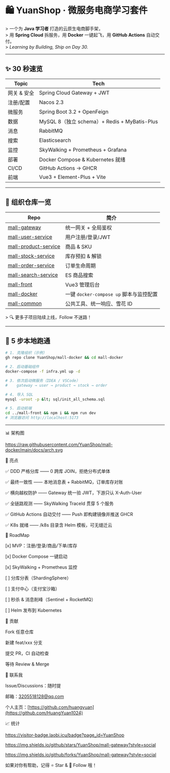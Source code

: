 # 🛍️ YuanShop · 微服务电商学习套件

&gt; 一个为 **Java 学习者** 打造的云原生电商脚手架，  
&gt; 用 **Spring Cloud** 拆服务，用 **Docker** 一键起飞，用 **GitHub Actions** 自动交付。  
&gt; *Learning by Building, Ship on Day 30.*

---

## ✨ 30 秒速览
| Topic | Tech |
|-------|------|
| 网关 & 安全 | Spring Cloud Gateway + JWT |
| 注册/配置 | Nacos 2.3 |
| 微服务 | Spring Boot 3.2 + OpenFeign |
| 数据 | MySQL 8（独立 schema）+ Redis + MyBatis-Plus |
| 消息 | RabbitMQ |
| 搜索 | Elasticsearch |
| 监控 | SkyWalking + Prometheus + Grafana |
| 部署 | Docker Compose & Kubernetes 就绪 |
| CI/CD | GitHub Actions → GHCR |
| 前端 | Vue3 + Element-Plus + Vite |

---

## 🧩 组织仓库一览
| Repo | 简介 |
|------|------|
| [mall-gateway](https://github.com/YuanShop/mall-gateway) | 统一网关 + 全局鉴权 |
| [mall-user-service](https://github.com/YuanShop/mall-user-service) | 用户注册/登录/JWT |
| [mall-product-service](https://github.com/YuanShop/mall-product-service) | 商品 & SKU |
| [mall-stock-service](https://github.com/YuanShop/mall-stock-service) | 库存预扣 & 解锁 |
| [mall-order-service](https://github.com/YuanShop/mall-order-service) | 订单生命周期 |
| [mall-search-service](https://github.com/YuanShop/mall-search-service) | ES 商品搜索 |
| [mall-front](https://github.com/YuanShop/mall-front) | Vue3 管理后台 |
| [mall-docker](https://github.com/YuanShop/mall-docker) | 一键 `docker-compose up` 脚本与监控配置 |
| [mall-common](https://github.com/YuanShop/mall-common) | 公共工具、统一响应、雪花 ID |

&gt; 🔍 更多子项目陆续上线，Follow 不迷路！

---

## 🚀 5 步本地跑通
```bash
# 1. 克隆组织（示例）
gh repo clone YuanShop/mall-docker && cd mall-docker

# 2. 启动基础组件
docker-compose -f infra.yml up -d

# 3. 依次启动微服务（IDEA / VSCode）
#    gateway → user → product → stock → order

# 4. 导入 SQL
mysql -uroot -p &lt; sql/init_all_schema.sql

# 5. 启动前端
cd ../mall-front && npm i && npm run dev
# 浏览器访问 http://localhost:5173
```

---

📊 架构图
<!-- 用 draw.io 导出 SVG，放到 mall-docker/docs/arch.svg -->
https://raw.githubusercontent.com/YuanShop/mall-docker/main/docs/arch.svg

🌟 亮点

✅ DDD 严格分库 —— 0 跨库 JOIN，拒绝分布式单体

✅ 最终一致性 —— 本地消息表 + RabbitMQ，订单库存对账

✅ 横向越权防护 —— Gateway 统一验 JWT，下游只认 X-Auth-User

✅ 全链路观测 —— SkyWalking TraceId 贯穿 5 个服务

✅ GitHub Actions 自动交付 —— Push 即构建镜像并推送 GHCR

✅ K8s 就绪 —— /k8s 目录含 Helm 模板，可无缝迁云

📌 RoadMap

[x] MVP：注册/登录/商品/下单/库存

[x] Docker Compose 一键启动

[x] SkyWalking + Prometheus 监控

[ ] 分库分表（ShardingSphere）

[ ] 支付中心（支付宝沙箱）

[ ] 秒杀 & 消息削峰（Sentinel + RocketMQ）

[ ] Helm 发布到 Kubernetes

🤝 贡献

Fork 任意仓库

新建 feat/xxx 分支

提交 PR，CI 自动检查

等待 Review & Merge

💬 联系我

Issue/Discussions：随时提

邮箱：3205518128@qq.com

个人主页：[https://github.com/huangyuan](https://github.com/HuangYuan1024)

📈 统计

https://visitor-badge.laobi.icu/badge?page_id=YuanShop

https://img.shields.io/github/stars/YuanShop/mall-gateway?style=social

https://img.shields.io/github/forks/YuanShop/mall-gateway?style=social

如果对你有帮助，记得 ⭐ Star  &  👀 Follow 哦！
